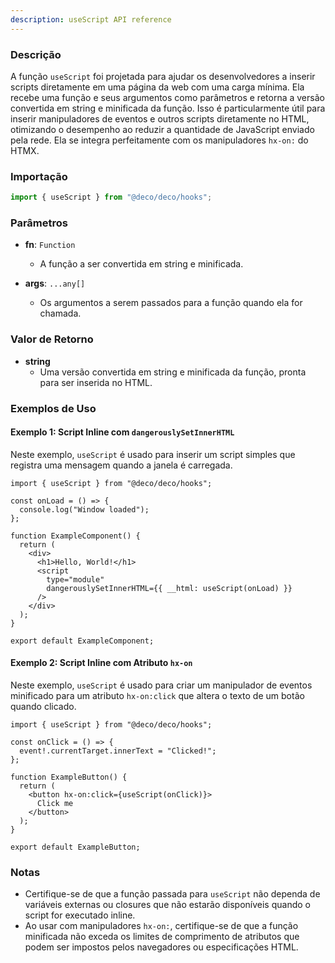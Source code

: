 ```yaml
---
description: useScript API reference
---
```


### Descrição

A função `useScript` foi projetada para ajudar os desenvolvedores a inserir
scripts diretamente em uma página da web com uma carga mínima. Ela recebe uma
função e seus argumentos como parâmetros e retorna a versão convertida em string
e minificada da função. Isso é particularmente útil para inserir manipuladores
de eventos e outros scripts diretamente no HTML, otimizando o desempenho ao
reduzir a quantidade de JavaScript enviado pela rede. Ela se integra
perfeitamente com os manipuladores `hx-on:` do HTMX.

### Importação

```typescript
import { useScript } from "@deco/deco/hooks";
```

### Parâmetros

- **fn**: `Function`
  - A função a ser convertida em string e minificada.

- **args**: `...any[]`
  - Os argumentos a serem passados para a função quando ela for chamada.

### Valor de Retorno

- **string**
  - Uma versão convertida em string e minificada da função, pronta para ser
    inserida no HTML.

### Exemplos de Uso

#### Exemplo 1: Script Inline com `dangerouslySetInnerHTML`

Neste exemplo, `useScript` é usado para inserir um script simples que registra
uma mensagem quando a janela é carregada.

```tsx
import { useScript } from "@deco/deco/hooks";

const onLoad = () => {
  console.log("Window loaded");
};

function ExampleComponent() {
  return (
    <div>
      <h1>Hello, World!</h1>
      <script
        type="module"
        dangerouslySetInnerHTML={{ __html: useScript(onLoad) }}
      />
    </div>
  );
}

export default ExampleComponent;
```

#### Exemplo 2: Script Inline com Atributo `hx-on`

Neste exemplo, `useScript` é usado para criar um manipulador de eventos
minificado para um atributo `hx-on:click` que altera o texto de um botão quando
clicado.

```tsx
import { useScript } from "@deco/deco/hooks";

const onClick = () => {
  event!.currentTarget.innerText = "Clicked!";
};

function ExampleButton() {
  return (
    <button hx-on:click={useScript(onClick)}>
      Click me
    </button>
  );
}

export default ExampleButton;
```

### Notas

- Certifique-se de que a função passada para `useScript` não dependa de
  variáveis externas ou closures que não estarão disponíveis quando o script for
  executado inline.
- Ao usar com manipuladores `hx-on:`, certifique-se de que a função minificada
  não exceda os limites de comprimento de atributos que podem ser impostos pelos
  navegadores ou especificações HTML.
